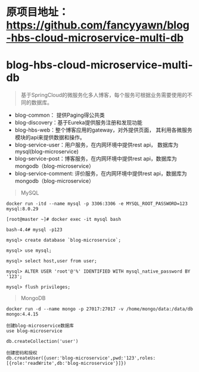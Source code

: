 # 原项目地址：https://github.com/fancyyawn/blog-hbs-cloud-microservice-multi-db
# blog-hbs-cloud-microservice-multi-db
> 基于SpringCloud的微服务化多人博客，每个服务可根据业务需要使用的不同的数据库。

* blog-common： 提供Paging得公共类
* blog-discovery：基于Eureka提供服务注册和发现功能
* blog-hbs-web：整个博客应用的gateway，对外提供页面， 其利用各微服务模块的api来提供数据和操作。
* blog-service-user：用户服务，在内网环境中提供rest api， 数据库为mysql(blog-microservice)
* blog-service-post：博客服务，在内网环境中提供rest api，数据库为mongodb（blog-microservice）
* blog-service-comment: 评价服务，在内网环境中提供rest api，数据库为mongodb（blog-microservice）

>MySQL

    docker run -itd --name mysql -p 3306:3306 -e MYSQL_ROOT_PASSWORD=123 mysql:8.0.29

    [root@master ~]# docker exec -it mysql bash
    
    bash-4.4# mysql -p123
    
    mysql> create database `blog-microservice`;
    
    mysql> use mysql;
    
    mysql> select host,user from user;
    
    mysql> ALTER USER 'root'@'%' IDENTIFIED WITH mysql_native_password BY '123';
    
    mysql> flush privileges;
>MongoDB

    docker run -d --name mongo -p 27017:27017 -v /home/mongo/data:/data/db mongo:4.4.15
    
    创建blog-microservice数据库
    use blog-microservice
    
    db.createCollection('user')
    
    创建密码和授权
    db.createUser({user:'blog-microservice',pwd:'123',roles:[{role:'readWrite',db:'blog-microservice'}]})
